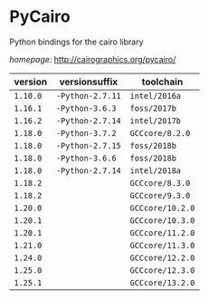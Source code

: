 # PyCairo

Python bindings for the cairo library

*homepage*: <http://cairographics.org/pycairo/>

version | versionsuffix | toolchain
--------|---------------|----------
``1.10.0`` | ``-Python-2.7.11`` | ``intel/2016a``
``1.16.1`` | ``-Python-3.6.3`` | ``foss/2017b``
``1.16.2`` | ``-Python-2.7.14`` | ``intel/2017b``
``1.18.0`` | ``-Python-3.7.2`` | ``GCCcore/8.2.0``
``1.18.0`` | ``-Python-2.7.15`` | ``foss/2018b``
``1.18.0`` | ``-Python-3.6.6`` | ``foss/2018b``
``1.18.0`` | ``-Python-2.7.14`` | ``intel/2018a``
``1.18.2`` |  | ``GCCcore/8.3.0``
``1.18.2`` |  | ``GCCcore/9.3.0``
``1.20.0`` |  | ``GCCcore/10.2.0``
``1.20.1`` |  | ``GCCcore/10.3.0``
``1.20.1`` |  | ``GCCcore/11.2.0``
``1.21.0`` |  | ``GCCcore/11.3.0``
``1.24.0`` |  | ``GCCcore/12.2.0``
``1.25.0`` |  | ``GCCcore/12.3.0``
``1.25.1`` |  | ``GCCcore/13.2.0``
